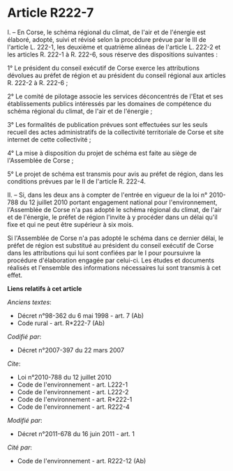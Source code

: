 # Article R222-7

I. – En Corse, le schéma régional du climat, de l'air et de l'énergie est élaboré, adopté, suivi et révisé selon la procédure
prévue par le III de l'article L. 222-1, les deuxième et quatrième alinéas de l'article L. 222-2 et les articles R. 222-1 à
R. 222-6, sous réserve des dispositions suivantes :

1° Le président du conseil exécutif de Corse exerce les attributions dévolues au préfet de région et au président du conseil
régional aux articles R. 222-2 à R. 222-6 ;

2° Le comité de pilotage associe les services déconcentrés de l'Etat et ses établissements publics intéressés par les
domaines de compétence du schéma régional du climat, de l'air et de l'énergie ;

3° Les formalités de publication prévues sont effectuées sur les seuls recueil des actes administratifs de la collectivité
territoriale de Corse et site internet de cette collectivité ;

4° La mise à disposition du projet de schéma est faite au siège de l'Assemblée de Corse ;

5° Le projet de schéma est transmis pour avis au préfet de région, dans les conditions prévues par le II de l'article R.
222-4.

II. – Si, dans les deux ans à compter de l'entrée en vigueur de la loi n° 2010-788 du 12 juillet 2010 portant engagement
national pour l'environnement, l'Assemblée de Corse n'a pas adopté le schéma régional du climat, de l'air et de l'énergie, le
préfet de région l'invite à y procéder dans un délai qu'il fixe et qui ne peut être supérieur à six mois.

Si l'Assemblée de Corse n'a pas adopté le schéma dans ce dernier délai, le préfet de région est substitué au président du
conseil exécutif de Corse dans les attributions qui lui sont confiées par le I pour poursuivre la procédure d'élaboration
engagée par celui-ci. Les études et documents réalisés et l'ensemble des informations nécessaires lui sont transmis à cet
effet.

**Liens relatifs à cet article**

_Anciens textes_:

  - Décret n°98-362 du 6 mai 1998 - art. 7 (Ab)
  - Code rural - art. R*222-7 (Ab)

_Codifié par_:

  - Décret n°2007-397 du 22 mars 2007

_Cite_:

  - Loi n°2010-788 du 12 juillet 2010
  - Code de l'environnement - art. L222-1
  - Code de l'environnement - art. L222-2
  - Code de l'environnement - art. R*222-1
  - Code de l'environnement - art. R222-4

_Modifié par_:

  - Décret n°2011-678 du 16 juin 2011 - art. 1

_Cité par_:

  - Code de l'environnement - art. R222-12 (Ab)
